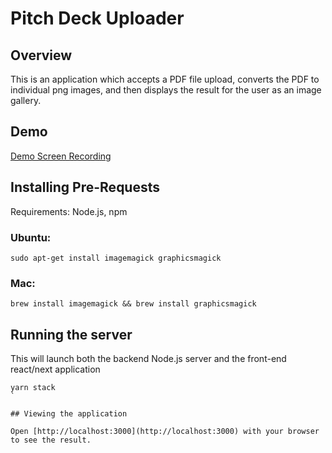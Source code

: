# Pitch Deck Uploader

## Overview

This is an application which accepts a PDF file upload, converts the PDF to individual png images, and then displays the result for the user as an image gallery.

## Demo

[Demo Screen Recording](https://www.loom.com/share/23b2bf603d41450ba94165a01b00031f)

## Installing Pre-Requests

Requirements: Node.js, npm

### Ubuntu:

`sudo apt-get install imagemagick graphicsmagick`

### Mac:

`brew install imagemagick && brew install graphicsmagick`

## Running the server

This will launch both the backend Node.js server and the front-end react/next application

```npm install
yarn stack
`

## Viewing the application

Open [http://localhost:3000](http://localhost:3000) with your browser to see the result.
